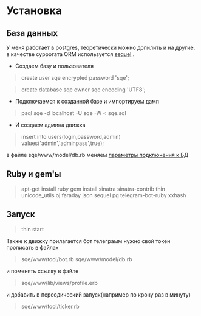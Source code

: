 # Установка
## База данных
У меня работает в postgres, теоретически можно допилить и на другие.
в качестве суррогата ORM используется [sequel](http://sequel.jeremyevans.net/) .

 - Создаем базу и пользователя
 > create user sqe encrypted password 'sqe'; 

> create database sqe owner  sqe encoding 'UTF8';
 - Подключаемся к созданной базе и импортируем дамп 
> psql sqe -d localhost -U sqe -W < sqe.sql
 - И  создаем админа движка
> insert into users(login,password,admin) values('admin','adminpass',true);

в файле sqe/www/model/db.rb меняем [параметры подключения к БД](https://github.com/ivan-mlnn/sqe/blob/a9e812f01db14da55048522a2a505b4a42af8e27/www/model/db.rb#L7)

## Ruby и gem'ы
> apt-get install ruby
> gem install sinatra sinatra-contrib thin unicode_utils oj faraday json sequel pg telegram-bot-ruby xxhash

## Запуск
> thin start

Также к движку прилагается бот телеграмм нужно свой токен прописать в файлах
> sqe/www/tool/bot.rb
> sqe/www/model/db.rb

и поменять ссылку в файле
> sqe/www/lib/views/profile.erb 

и добавить в переодический запуск(например по крону раз в минуту)
> sqe/www/tool/ticker.rb

